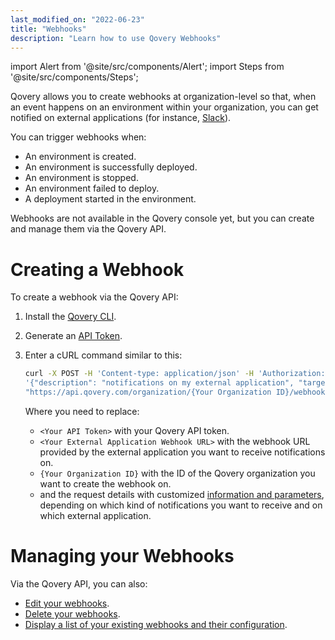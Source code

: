 ```yaml
---
last_modified_on: "2022-06-23"
title: "Webhooks"
description: "Learn how to use Qovery Webhooks"
---
```


import Alert from '@site/src/components/Alert';
import Steps from '@site/src/components/Steps';

Qovery allows you to create webhooks at organization-level so that, when an event happens on an environment within your organization, you can get notified on external applications (for instance, [Slack][docs.using-qovery.integration.slack]).

You can trigger webhooks when:

* An environment is created.
* An environment is successfully deployed.
* An environment is stopped.
* An environment failed to deploy.
* A deployment started in the environment.

<Alert type="info">

Webhooks are not available in the Qovery console yet, but you can create and manage them via the Qovery API.

</Alert>

# Creating a Webhook

To create a webhook via the Qovery API:

<Steps headingDepth={3}>
<ol>
<li>

Install the [Qovery CLI][docs.using-qovery.interface.cli].

</li>
<li>

Generate an [API Token][docs.using-qovery.interface.cli#generate-api-token].

</li>
<li>

Enter a cURL command similar to this:

```bash
curl -X POST -H 'Content-type: application/json' -H 'Authorization: Token <Your API Token>' -d \
'{"description": "notifications on my external application", "target_url": "<Your External Application Webhook URL>", "events": ["DEPLOYMENT_STARTED", "DEPLOYMENT_CANCELLED", "DEPLOYMENT_SUCCESSFUL", "DEPLOYMENT_FAILURE"], "kind": "name of my external application", "enabled": true}' \
"https://api.qovery.com/organization/{Your Organization ID}/webhook"
```

Where you need to replace:

* `<Your API Token>` with your Qovery API token.
* `<Your External Application Webhook URL>` with the webhook URL provided by the external application you want to receive notifications on.
* `{Your Organization ID}` with the ID of the Qovery organization you want to create the webhook on.
* and the request details with customized [information and parameters](https://api-doc.qovery.com/#tag/Organization-Webhook/operation/createOrganizationWebhook), depending on which kind of notifications you want to receive and on which external application.

</li>
</ol>
</Steps>

# Managing your Webhooks

Via the Qovery API, you can also:

* [Edit your webhooks](https://api-doc.qovery.com/#tag/Organization-Webhook/operation/editOrganizationWebhook).
* [Delete your webhooks](https://api-doc.qovery.com/#tag/Organization-Webhook/operation/deleteOrganizationWebhook).
* [Display a list of your existing webhooks and their configuration](https://api-doc.qovery.com/#tag/Organization-Webhook/operation/listOrganizationWebHooks).


[docs.using-qovery.integration.slack]: /docs/using-qovery/integration/slack/
[docs.using-qovery.interface.cli#generate-api-token]: /docs/using-qovery/interface/cli/#generate-api-token
[docs.using-qovery.interface.cli]: /docs/using-qovery/interface/cli/
